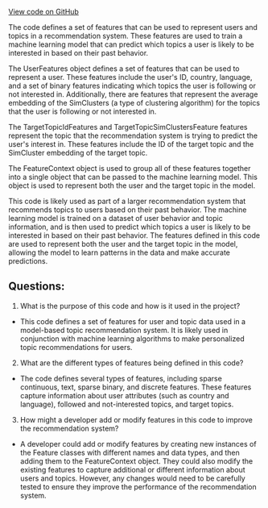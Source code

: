 [View code on GitHub](https://github.com/misbahsy/the-algorithm/src/scala/com/twitter/simclusters_v2/scalding/topic_recommendations/model_based_topic_recommendations/UserFeatures.scala)

The code defines a set of features that can be used to represent users and topics in a recommendation system. These features are used to train a machine learning model that can predict which topics a user is likely to be interested in based on their past behavior.

The UserFeatures object defines a set of features that can be used to represent a user. These features include the user's ID, country, language, and a set of binary features indicating which topics the user is following or not interested in. Additionally, there are features that represent the average embedding of the SimClusters (a type of clustering algorithm) for the topics that the user is following or not interested in.

The TargetTopicIdFeatures and TargetTopicSimClustersFeature features represent the topic that the recommendation system is trying to predict the user's interest in. These features include the ID of the target topic and the SimCluster embedding of the target topic.

The FeatureContext object is used to group all of these features together into a single object that can be passed to the machine learning model. This object is used to represent both the user and the target topic in the model.

This code is likely used as part of a larger recommendation system that recommends topics to users based on their past behavior. The machine learning model is trained on a dataset of user behavior and topic information, and is then used to predict which topics a user is likely to be interested in based on their past behavior. The features defined in this code are used to represent both the user and the target topic in the model, allowing the model to learn patterns in the data and make accurate predictions.
## Questions: 
 1. What is the purpose of this code and how is it used in the project?
- This code defines a set of features for user and topic data used in a model-based topic recommendation system. It is likely used in conjunction with machine learning algorithms to make personalized topic recommendations for users.

2. What are the different types of features being defined in this code?
- The code defines several types of features, including sparse continuous, text, sparse binary, and discrete features. These features capture information about user attributes (such as country and language), followed and not-interested topics, and target topics.

3. How might a developer add or modify features in this code to improve the recommendation system?
- A developer could add or modify features by creating new instances of the Feature classes with different names and data types, and then adding them to the FeatureContext object. They could also modify the existing features to capture additional or different information about users and topics. However, any changes would need to be carefully tested to ensure they improve the performance of the recommendation system.